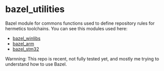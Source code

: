 # bazel_utilities

Bazel module for commons functions used to define repository rules for hermetics toolchains.
You can see this modules used here:
- [bazel_winlibs](https://github.com/0-Sacha/bazel_winlibs)
- [bazel_arm](https://github.com/0-Sacha/bazel_arm)
- [bazel_stm32](https://github.com/0-Sacha/bazel_stm32)

Warnning: This repo is recent, not fully tested yet, and mostly me trying to understand how to use Bazel.
